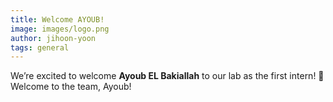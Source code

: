 ```yaml
---
title: Welcome AYOUB!
image: images/logo.png
author: jihoon-yoon
tags: general
---
```


We’re excited to welcome **Ayoub EL Bakiallah** to our lab as the first intern! 🎉
Welcome to the team, Ayoub!
